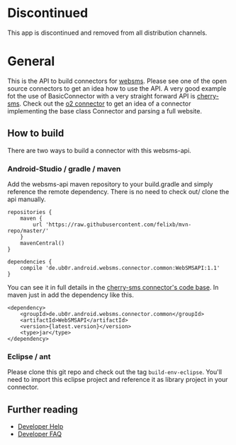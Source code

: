 # Discontinued

This app is discontinued and removed from all distribution channels.

# General

This is the API to build connectors for [websms][1].
Please see one of the open source connectors to get an idea how to use the API.
A very good example fot the use of BasicConnector with a very straight forward API is [cherry-sms][2].
Check out the [o2 connector][3] to get an idea of a connector implementing the base class Connector and parsing a full website.

## How to build

There are two ways to build a connector with this websms-api.

### Android-Studio / gradle / maven

Add the websms-api maven repository to your build.gradle and simply reference the remote dependency.
There is no need to check out/ clone the api manually.

    repositories {
        maven {
            url 'https://raw.githubusercontent.com/felixb/mvn-repo/master/'
        }
        mavenCentral()
    }

    dependencies {
        compile 'de.ub0r.android.websms.connector.common:WebSMSAPI:1.1'
    }

You can see it in full details in the [cherry-sms connector's code base][2].
In maven just in add the dependency like this.

    <dependency>
        <groupId>de.ub0r.android.websms.connector.common</groupId>
        <artifactId>WebSMSAPI</artifactId>
        <version>{latest.version}</version>
        <type>jar</type>
    </dependency>

### Eclipse / ant

Please clone this git repo and check out the tag `build-env-eclipse`.
You'll need to import this eclipse project and reference it as library project in your connector.

## Further reading

 * [Developer Help][4]
 * [Developer FAQ][5]

[1]: http://github.com/felixb/websms/
[2]: https://github.com/felixb/websms-connector-cherrysms/
[3]: https://github.com/lmb/websms-connector-o2/
[4]: https://github.com/felixb/websms-api/blob/master/doc/DeveloperHelp.md
[5]: https://github.com/felixb/websms-api/blob/master/doc/DeveloperFAQ.md
